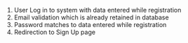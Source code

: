 
1. User Log in to system with data entered while registration
2. Email validation which is already retained in database
3. Password matches to data entered while registration
4. Redirection to Sign Up page 


